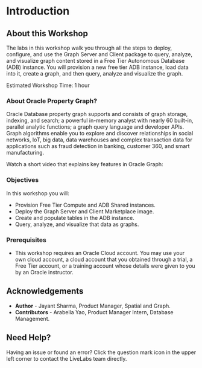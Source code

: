 # Introduction

## About this Workshop

The labs in this workshop walk you through all the steps to  deploy, configure, and use the Graph Server and Client package to query, analyze, and visualize graph content stored in a Free Tier Autonomous Database (ADB) instance. You will provision a new free tier ADB instance, load data into it, create a graph, and then query, analyze and visualize the graph.

Estimated Workshop Time: 1 hour

### About Oracle Property Graph?

Oracle Database property graph supports and consists of graph storage, indexing, and search; a powerful in-memory analyst with nearly 60 built-in, parallel analytic functions; a graph query language and developer APIs. Graph algorithms enable you to explore and discover relationships in social networks, IoT, big data, data warehouses and complex transaction data for applications such as fraud detection in banking, customer 360, and smart manufacturing.

Watch a short video that explains key features in Oracle Graph:

[](youtube:-DYVgYJPbQA)

### Objectives

In this workshop you will:
- Provision Free Tier Compute and ADB Shared instances.
- Deploy the Graph Server and Client Marketplace image.
- Create and populate tables in the ADB instance.
- Query, analyze, and visualize that data as graphs.

### Prerequisites

- This workshop requires an Oracle Cloud account. You may use your own cloud account, a cloud account that you obtained through a trial, a Free Tier account, or a training account whose details were given to you by an Oracle instructor.

## Acknowledgements

* **Author** - Jayant Sharma, Product Manager, Spatial and Graph.
* **Contributors** - Arabella Yao, Product Manager Intern, Database Management.

## Need Help?  
Having an issue or found an error?  Click the question mark icon in the upper left corner to contact the LiveLabs team directly.
